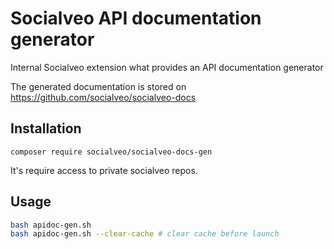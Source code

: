 Socialveo API documentation generator
=====================================

Internal Socialveo extension what provides an API documentation generator

The generated documentation is stored on https://github.com/socialveo/socialveo-docs

Installation
------------

```
composer require socialveo/socialveo-docs-gen
```

It's require access to private socialveo repos.

Usage
-----

```bash
bash apidoc-gen.sh
bash apidoc-gen.sh --clear-cache # clear cache before launch
```